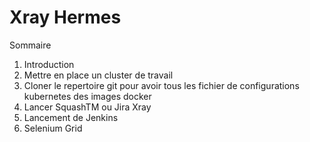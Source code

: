 # Xray Hermes

Sommaire

1) Introduction
2) Mettre en place un cluster de travail
3) Cloner le repertoire git pour avoir tous les fichier de configurations kubernetes des images docker 
4) Lancer SquashTM ou Jira Xray
5) Lancement de Jenkins
6) Selenium Grid

